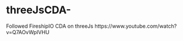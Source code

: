 # threeJsCDA-
<p> Followed FireshipIO CDA on threeJs https://www.youtube.com/watch?v=Q7AOvWpIVHU </p>
